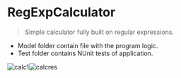 # RegExpCalculator

> Simple calculator fully built on regular expressions.

- Model folder contain file with the program logic.
- Test folder contains NUnit tests of application.

![calc1](https://user-images.githubusercontent.com/29926552/46308615-cc7ef600-c5c2-11e8-9526-6ff59fe31da4.png)![calcres](https://user-images.githubusercontent.com/29926552/46308617-cc7ef600-c5c2-11e8-825e-8815e9ef7ae4.png)


